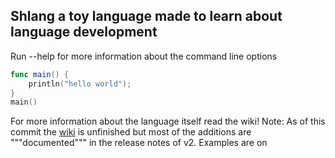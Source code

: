 ## Shlang a toy language made to learn about language development
Run --help for more information about the command line options

```swift
func main() {
    println("hello world");
}
main()
```
For more information about the language itself read the wiki!
Note: As of this commit the [wiki](https://github.com/Shidoengie/Shlang-Rust/wiki) is unfinished but most of the additions are """documented""" in the release notes of v2.
Examples are on 
